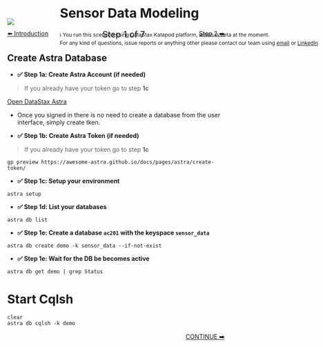 <!-- TOP -->
<div class="top">
  <img src="https://datastax-academy.github.io/katapod-shared-assets/images/ds-academy-logo.svg" />
  <span style="position:absolute;top:20px;left:350px;font-size:30px"><b>Sensor Data Modeling</b></span>
  <span style="position:absolute;top:80px;left:350px;font-size:12px">ℹ️ You run this scenario using DataStax Katapod platform, which is beta at the moment.</span> 
  <span style="position:absolute;top:100px;left:350px;font-size:12px">For any kind of questions, issue reports or anything other please contact our team using <a href="mailto:aleksandr.volochnev@datastax.com">email</a> or <a href="https://dtsx.io/aleks">LinkedIn</a></span>
</div>

<!-- NAVIGATION -->
<div id="navigation-top" style="width:100%;text-align:center;margin-top:10px;margin-bottom:30px">
 <a href="command:katapod.loadPage?%5B%7B%22step%22%3A%22intro%22%7D%5D" 
   class="btn btn-dark" 
   style="float:left">⬅️  Introduction
 </a>
<span style="font-size:20px;"> Step 1 of 7</span>
 <a href="command:katapod.loadPage?%5B%7B%22step%22%3A%22step2%22%7D%5D" 
    class="btn btn-dark" 
    style="float:right">Step 2 ➡️
  </a>
</div>

<!-- CONTENT -->

## Create Astra Database

- **✅ Step 1a: Create Astra Account (if needed)**

> If you already have your token go to step **1c**

<a href="https://astra.datastax.com" target="_blank"  class="btn btn-dark">
Open DataStax Astra
</a>

- Once you signed in there is no need to create a database from the user interface, simply create tken.

- **✅ Step 1b: Create Astra Token (if needed)**

> If you already have your token go to step **1c**

```
gp preview https://awesome-astra.github.io/docs/pages/astra/create-token/
```

- **✅ Step 1c: Setup your environment**

```
astra setup
```

- **✅ Step 1d: List your databases**

```
astra db list
```

- **✅ Step 1e: Create a database `ac201` with the keyspace `sensor_data`**

```
astra db create demo -k sensor_data --if-not-exist
```

- **✅ Step 1e: Wait for the DB be becomes active**

```
astra db get demo | grep Status
```

# Start Cqlsh

```
clear
astra db cqlsh -k demo
```

<!-- NAVIGATION -->
<div id="navigation-bottom" style="width:100%;text-align:center;">
 <a href="command:katapod.loadPage?%5B%7B%22step%22%3A%22step2%22%7D%5D" 
    class="btn btn-primary btn-astra" 
    style="float:right">CONTINUE ➡️
  </a>
</div>

